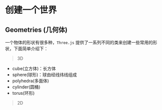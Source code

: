 # 创建一个世界

## Geometries (几何体)

一个物体的形状有很多种，`Three.js` 提供了一系列不同的类来创建一些常用的形状，下面简单介绍下：

> 3D

- cube(立方体)：长方体
- sphere(球形)：球由经线纬线组成
- polyhedra(多面体)
- cylinder(圆桶)
- torus(环形)

> 2D



